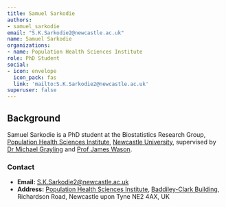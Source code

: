 ```yaml
---
title: Samuel Sarkodie
authors:
- samuel_sarkodie
email: "S.K.Sarkodie2@newcastle.ac.uk"
name: Samuel Sarkodie
organizations:
- name: Population Health Sciences Institute
role: PhD Student
social:
- icon: envelope
  icon_pack: fas
  link: 'mailto:S.K.Sarkodie2@newcastle.ac.uk'
superuser: false
---
```


## Background

Samuel Sarkodie is a PhD student at the Biostatistics Research Group, [Population Health Sciences Institute](https://www.ncl.ac.uk/medical-sciences/research/institutes/health-sciences/), [Newcastle University](https://www.ncl.ac.uk/), supervised by [Dr Michael Grayling](/staff/michael_grayling/) and [Prof James Wason](/staff/james_wason/).

### Contact

- __Email:__ [S.K.Sarkodie2@newcastle.ac.uk](mailto:S.K.Sarkodie2@newcastle.ac.uk)
- __Address:__ [Population Health Sciences Institute](https://www.ncl.ac.uk/medical-sciences/research/institutes/health-sciences/), [Baddiley-Clark Building](https://www.ncl.ac.uk/tour/academic/baddiley-clark/), Richardson Road, Newcastle upon Tyne NE2 4AX, UK
